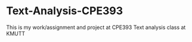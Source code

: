 # Text-Analysis-CPE393
This is my work/assignment and project at CPE393 Text analysis class at KMUTT
